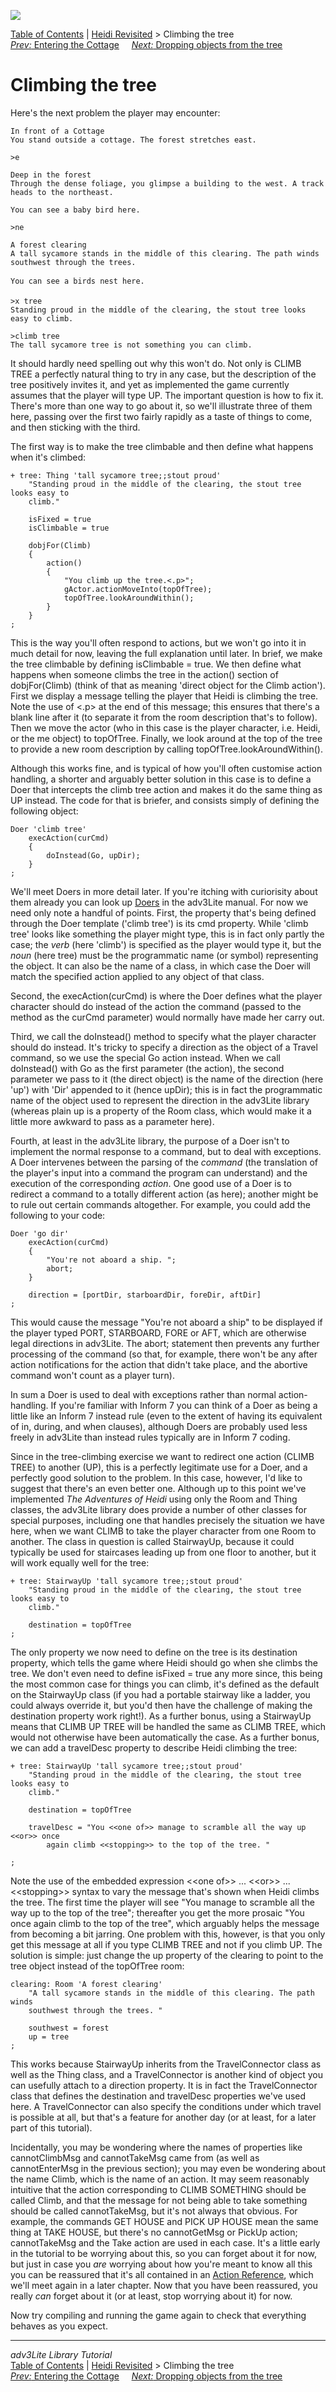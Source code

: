 ![](topbar.jpg)

[Table of Contents](toc.htm) \| [Heidi Revisited](revisit.htm) \>
Climbing the tree  
[*Prev:* Entering the Cottage](cottage.htm)     [*Next:* Dropping
objects from the tree](dropping.htm)    

# Climbing the tree

Here's the next problem the player may encounter:

    In front of a Cottage
    You stand outside a cottage. The forest stretches east. 

    >e

    Deep in the forest
    Through the dense foliage, you glimpse a building to the west. A track heads to the northeast. 

    You can see a baby bird here.

    >ne

    A forest clearing
    A tall sycamore stands in the middle of this clearing. The path winds southwest through the trees. 

    You can see a birds nest here.

    >x tree
    Standing proud in the middle of the clearing, the stout tree looks easy to climb.

    >climb tree
    The tall sycamore tree is not something you can climb. 

It should hardly need spelling out why this won't do. Not only is CLIMB
TREE a perfectly natural thing to try in any case, but the description
of the tree positively invites it, and yet as implemented the game
currently assumes that the player will type UP. The important question
is how to fix it. There's more than one way to go about it, so we'll
illustrate three of them here, passing over the first two fairly rapidly
as a taste of things to come, and then sticking with the third.

The first way is to make the tree climbable and then define what happens
when it's climbed:

    + tree: Thing 'tall sycamore tree;;stout proud'     
        "Standing proud in the middle of the clearing, the stout tree looks easy to
        climb."
        
        isFixed = true
        isClimbable = true
        
        dobjFor(Climb)
        {
            action()
            {
                "You climb up the tree.<.p>";
                gActor.actionMoveInto(topOfTree);
                topOfTree.lookAroundWithin();
            }
        }
    ;

This is the way you'll often respond to actions, but we won't go into it
in much detail for now, leaving the full explanation until later. In
brief, we make the tree climbable by defining isClimbable = true. We
then define what happens when someone climbs the tree in the action()
section of dobjFor(Climb) (think of that as meaning 'direct object for
the Climb action'). First we display a message telling the player that
Heidi is climbing the tree. Note the use of \<.p\> at the end of this
message; this ensures that there's a blank line after it (to separate it
from the room description that's to follow). Then we move the actor (who
in this case is the player character, i.e. Heidi, or the me object) to
topOfTree. Finally, we look around at the top of the tree to provide a
new room description by calling topOfTree.lookAroundWithin().

Although this works fine, and is typical of how you'll often customise
action handling, a shorter and arguably better solution in this case is
to define a Doer that intercepts the climb tree action and makes it do
the same thing as UP instead. The code for that is briefer, and consists
simply of defining the following object:

    Doer 'climb tree'
        execAction(curCmd)
        {
            doInstead(Go, upDir);
        }    
    ;

We'll meet Doers in more detail later. If you're itching with
curiorisity about them already you can look up
[Doers](../manual/doer.htm) in the adv3Lite manual. For now we need only
note a handful of points. First, the property that's being defined
through the Doer template ('climb tree') is its cmd property. While
'climb tree' looks like something the player might type, this is in fact
only partly the case; the *verb* (here 'climb') is specified as the
player would type it, but the *noun* (here tree) must be the
programmatic name (or symbol) representing the object. It can also be
the name of a class, in which case the Doer will match the specified
action applied to any object of that class.

Second, the execAction(curCmd) is where the Doer defines what the player
character should do instead of the action the command (passed to the
method as the curCmd parameter) would normally have made her carry out.

Third, we call the doInstead() method to specify what the player
character should do instead. It's tricky to specify a direction as the
object of a Travel command, so we use the special Go action instead.
When we call doInstead() with Go as the first parameter (the action),
the second parameter we pass to it (the direct object) is the name of
the direction (here 'up') with 'Dir' appended to it (hence upDir); this
is in fact the programmatic name of the object used to represent the
direction in the adv3Lite library (whereas plain up is a property of the
Room class, which would make it a little more awkward to pass as a
parameter here).

Fourth, at least in the adv3Lite library, the purpose of a Doer isn't to
implement the normal response to a command, but to deal with exceptions.
A Doer intervenes between the parsing of the *command* (the translation
of the player's input into a command the program can understand) and the
execution of the corresponding *action*. One good use of a Doer is to
redirect a command to a totally different action (as here); another
might be to rule out certain commands altogether. For example, you could
add the following to your code:

    Doer 'go dir'
        execAction(curCmd)
        {
            "You're not aboard a ship. ";
            abort;
        }
        
        direction = [portDir, starboardDir, foreDir, aftDir]
    ;

This would cause the message "You're not aboard a ship" to be displayed
if the player typed PORT, STARBOARD, FORE or AFT, which are otherwise
legal directions in adv3Lite. The abort; statement then prevents any
further processing of the command (so that, for example, there won't be
any after action notifications for the action that didn't take place,
and the abortive command won't count as a player turn).

In sum a Doer is used to deal with exceptions rather than normal
action-handling. If you're familiar with Inform 7 you can think of a
Doer as being a little like an Inform 7 instead rule (even to the extent
of having its equivalent of in, during, and when clauses), although
Doers are probably used less freely in adv3Lite than instead rules
typically are in Inform 7 coding.

Since in the tree-climbing exercise we want to redirect one action
(CLIMB TREE) to another (UP), this is a perfectly legitimate use for a
Doer, and a perfectly good solution to the problem. In this case,
however, I'd like to suggest that there's an even better one. Although
up to this point we've implemented *The Adventures of Heidi* using only
the Room and Thing classes, the adv3Lite library does provide a number
of other classes for special purposes, including one that handles
precisely the situation we have here, when we want CLIMB to take the
player character from one Room to another. The class in question is
called StairwayUp, because it could typically be used for staircases
leading up from one floor to another, but it will work equally well for
the tree:

    + tree: StairwayUp 'tall sycamore tree;;stout proud'     
        "Standing proud in the middle of the clearing, the stout tree looks easy to
        climb."
        
        destination = topOfTree
    ;

The only property we now need to define on the tree is its destination
property, which tells the game where Heidi should go when she climbs the
tree. We don't even need to define isFixed = true any more since, this
being the most common case for things you can climb, it's defined as the
default on the StairwayUp class (if you had a portable stairway like a
ladder, you could always override it, but you'd then have the challenge
of making the destination property work right!). As a further bonus,
using a StairwayUp means that CLIMB UP TREE will be handled the same as
CLIMB TREE, which would not otherwise have been automatically the case.
As a further bonus, we can add a travelDesc property to describe Heidi
climbing the tree:

    + tree: StairwayUp 'tall sycamore tree;;stout proud'     
        "Standing proud in the middle of the clearing, the stout tree looks easy to
        climb."
        
        destination = topOfTree
        
        travelDesc = "You <<one of>> manage to scramble all the way up <<or>> once 
            again climb <<stopping>> to the top of the tree. "
        
    ;

Note the use of the embedded expression \<\<one of\>\> ... \<\<or\>\>
... \<\<stopping\>\> syntax to vary the message that's shown when Heidi
climbs the tree. The first time the player will see "You manage to
scramble all the way up to the top of the tree"; thereafter you get the
more prosaic "You once again climb to the top of the tree", which
arguably helps the message from becoming a bit jarring. One problem with
this, however, is that you only get this message at all if you type
CLIMB TREE and not if you climb UP. The solution is simple: just change
the up property of the clearing to point to the tree object instead of
the topOfTree room:

    clearing: Room 'A forest clearing'
        "A tall sycamore stands in the middle of this clearing. The path winds
        southwest through the trees. "
        
        southwest = forest
        up = tree
    ;

This works because StairwayUp inherits from the TravelConnector class as
well as the Thing class, and a TravelConnector is another kind of object
you can usefully attach to a direction property. It is in fact the
TravelConnector class that defines the destination and travelDesc
properties we've used here. A TravelConnector can also specify the
conditions under which travel is possible at all, but that's a feature
for another day (or at least, for a later part of this tutorial).

Incidentally, you may be wondering where the names of properties like
cannotClimbMsg and cannotTakeMsg came from (as well as cannotEnterMsg in
the previous section); you may even be wondering about the name Climb,
which is the name of an action. It may seem reasonably intuitive that
the action corresponding to CLIMB SOMETHING should be called Climb, and
that the message for not being able to take something should be called
cannotTakeMsg, but it's not always that obvious. For example, the
commands GET HOUSE and PICK UP HOUSE mean the same thing at TAKE HOUSE,
but there's no cannotGetMsg or PickUp action; cannotTakeMsg and the Take
action are used in each case. It's a little early in the tutorial to be
worrying about this, so you can forget about it for now, but just in
case you *are* worrying about how you're meant to know all this you can
be reassured that it's all contained in an [Action
Reference](../manual/actionref.htm), which we'll meet again in a later
chapter. Now that you have been reassured, you really *can* forget about
it (or at least, stop worrying about it) for now.

Now try compiling and running the game again to check that everything
behaves as you expect.

------------------------------------------------------------------------

*adv3Lite Library Tutorial*  
[Table of Contents](toc.htm) \| [Heidi Revisited](revisit.htm) \>
Climbing the tree  
[*Prev:* Entering the Cottage](cottage.htm)     [*Next:* Dropping
objects from the tree](dropping.htm)    
